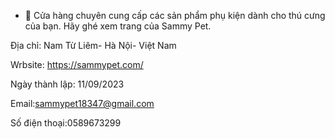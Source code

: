 - 👋 Cửa hàng chuyên cung cấp các sản phẩm phụ kiện dành cho thú cưng của bạn.
Hãy ghé xem trang của Sammy Pet.

Địa chỉ: Nam Từ Liêm- Hà Nội- Việt Nam

Wrbsite: https://sammypet.com/

Ngày thành lập: 11/09/2023

Email:sammypet18347@gmail.com

Số điện thoại:0589673299
